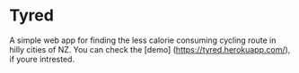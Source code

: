 # Tyred
A simple web app for finding the less calorie consuming cycling route in hilly cities of NZ. You can check the [demo] (https://tyred.herokuapp.com/), if youre intrested.
